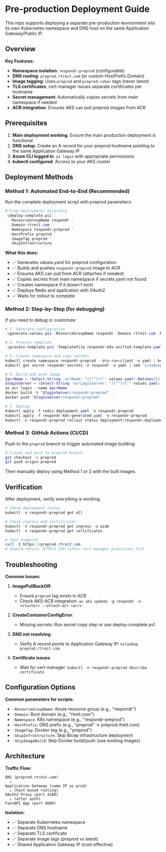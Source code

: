 # Pre-production Deployment Guide

This repo supports deploying a separate pre-production environment into its own Kubernetes namespace and DNS host on the same Application Gateway/Public IP.

## Overview

**Key Features:**
- **Namespace isolation**: `respondr-preprod` (configurable)
- **DNS routing**: `preprod.rtreit.com` (or custom HostPrefix.Domain)
- **Image tagging**: Uses `preprod` and `preprod-<sha>` tags (never latest)
- **TLS certificates**: cert-manager issues separate certificates per hostname
- **Secret management**: Automatically copies secrets from main namespace if needed
- **ACR integration**: Ensures AKS can pull preprod images from ACR

## Prerequisites

1. **Main deployment working**: Ensure the main production deployment is functional
2. **DNS setup**: Create an A record for your preprod hostname pointing to the same Application Gateway IP
3. **Azure CLI logged in**: `az login` with appropriate permissions
4. **kubectl configured**: Access to your AKS cluster

## Deployment Methods

### Method 1: Automated End-to-End (Recommended)

Run the complete deployment script with preprod parameters:

```powershell
# From deployment/ directory
.\deploy-complete.ps1 `
  -ResourceGroupName respondr `
  -Domain rtreit.com `
  -Namespace respondr-preprod `
  -HostPrefix preprod `
  -ImageTag preprod `
  -SkipInfrastructure
```

**What this does:**
- ✅ Generates values.yaml for preprod configuration
- ✅ Builds and pushes `respondr:preprod` image to ACR
- ✅ Ensures AKS can pull from ACR (attaches if needed)
- ✅ Copies secrets from main namespace if secrets.yaml not found
- ✅ Creates namespace if it doesn't exist
- ✅ Deploys Redis and application with OAuth2
- ✅ Waits for rollout to complete

### Method 2: Step-by-Step (for debugging)

If you need to debug or customize:

```powershell
# 1. Generate configuration
.\generate-values.ps1 -ResourceGroupName respondr -Domain rtreit.com -Namespace respondr-preprod -HostPrefix preprod -ImageTag preprod

# 2. Process template
.\process-template.ps1 -TemplateFile respondr-k8s-unified-template.yaml -OutputFile respondr-k8s-generated.yaml

# 3. Create namespace and copy secrets
kubectl create namespace respondr-preprod --dry-run=client -o yaml | kubectl apply -f -
kubectl get secret respondr-secrets -n respondr -o yaml | sed 's/namespace: respondr/namespace: respondr-preprod/' | kubectl apply -f -

# 4. Build and push image
$acrName = (Select-String 'acrName: "([^"]+)"' values.yaml).Matches[0].Groups[1].Value
$loginServer = (Select-String 'acrLoginServer: "([^"]+)"' values.yaml).Matches[0].Groups[1].Value
az acr login --name $acrName
docker build -t "$loginServer/respondr:preprod" .
docker push "$loginServer/respondr:preprod"

# 5. Deploy
kubectl apply -f redis-deployment.yaml -n respondr-preprod
kubectl apply -f respondr-k8s-generated.yaml -n respondr-preprod
kubectl -n respondr-preprod rollout status deployment/respondr-deployment
```

### Method 3: GitHub Actions (CI/CD)

Push to the `preprod` branch to trigger automated image building:

```bash
# Create and push to preprod branch
git checkout -b preprod
git push origin preprod
```

Then manually deploy using Method 1 or 2 with the built images.

## Verification

After deployment, verify everything is working:

```powershell
# Check deployment status
kubectl -n respondr-preprod get all

# Check ingress and certificates
kubectl -n respondr-preprod get ingress -o wide
kubectl -n respondr-preprod get certificates

# Test endpoint
curl -I https://preprod.rtreit.com
# Should return: HTTP/2 200 (after cert-manager provisions TLS)
```

## Troubleshooting

**Common Issues:**

1. **ImagePullBackOff**: 
   - Ensure `preprod` tag exists in ACR
   - Check AKS-ACR integration: `az aks update -g respondr -n <cluster> --attach-acr <acr>`

2. **CreateContainerConfigError**:
   - Missing secrets: Run secret copy step or use deploy-complete.ps1

3. **DNS not resolving**:
   - Verify A record points to Application Gateway IP: `nslookup preprod.rtreit.com`

4. **Certificate issues**:
   - Wait for cert-manager: `kubectl -n respondr-preprod describe certificate`

## Configuration Options

**Common parameters for scripts:**
- `-ResourceGroupName`: Azure resource group (e.g., "respondr")
- `-Domain`: Root domain (e.g., "rtreit.com") 
- `-Namespace`: K8s namespace (e.g., "respondr-preprod")
- `-HostPrefix`: DNS prefix (e.g., "preprod" → preprod.rtreit.com)
- `-ImageTag`: Docker tag (e.g., "preprod")
- `-SkipInfrastructure`: Skip Bicep infrastructure deployment
- `-SkipImageBuild`: Skip Docker build/push (use existing images)

## Architecture

**Traffic Flow:**
```
DNS (preprod.rtreit.com) 
  ↓
Application Gateway (same IP as prod)
  ↓ (host-based routing)
OAuth2 Proxy (port 4180) 
  ↓ (after auth)
FastAPI App (port 8000)
```

**Isolation:**
- ✅ Separate Kubernetes namespace
- ✅ Separate DNS hostname  
- ✅ Separate TLS certificate
- ✅ Separate image tags (preprod vs latest)
- ✅ Shared Application Gateway IP (cost-effective)

